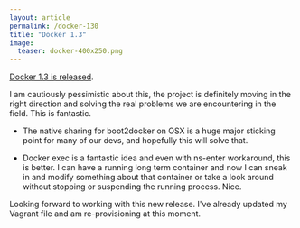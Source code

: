 ```yaml
---
layout: article
permalink: /docker-130
title: "Docker 1.3"
image:
  teaser: docker-400x250.png
---
```


[Docker 1.3 is released](http://blog.docker.com/2014/10/docker-1-3-signed-images-process-injection-security-options-mac-shared-directories/).

I am cautiously pessimistic about this, the project is definitely moving in the right direction and solving the real problems we are encountering in the field.  This is fantastic.

- The native sharing for boot2docker on OSX is a huge major sticking point for many of our devs, and hopefully this will solve that.

- Docker exec is a fantastic idea and even with ns-enter workaround, this is better.  I can have a running long term container and now I can sneak in and modify something about that container or take a look around without stopping or suspending the running process.  Nice.

Looking forward to working with this new release.  I've already updated my Vagrant file and am re-provisioning at this moment.


